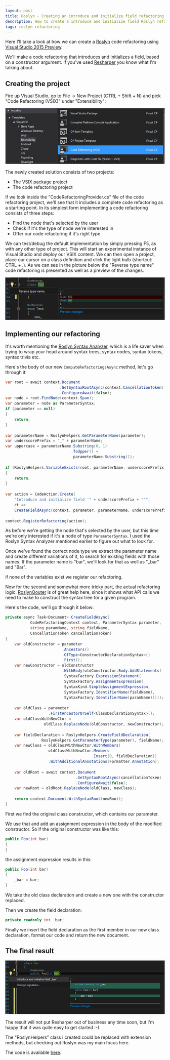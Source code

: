 ```yaml
---
layout: post
title: Roslyn - Creating an introduce and initialize field refactoring
description: How to create a introduce and initialize field Roslyn refactoring.
tags: roslyn refactoring
---
```

Here I'll take a look at how we can create a [Roslyn](https://roslyn.codeplex.com/) code refactoring using [Visual Studio 2015 Preview](http://www.visualstudio.com/en-us/news/vs2015-preview-vs.aspx).

We'll make a code refactoring that introduces and initializes a field, based on a constructor argument. If you've used [Resharper](https://www.jetbrains.com/resharper/) you know what I'm talking about.

## Creating the project ##

Fire up Visual Studio, go to File -> New Project (CTRL + Shift + N) and pick "Code Refactoring (VSIX)" under "Extensibility":

![File, new project](/assets/roslyn-refactoring-new-proj.PNG)

The newly created solution consists of two projects: 

- The VSIX package project
- The code refactoring project
 
If we look inside the "CodeRefactoringProvider.cs" file of the code refactoring project, we'll see that it includes a complete code refactoring as a starting point. In its simplest form implementing a code refactoring consists of three steps:

- Find the node that's selected by the user
- Check if it's the type of node we're interested in
- Offer our code refactoring if it's right type

We can test/debug the default implementation by simply pressing F5, as with any other type of project. This will start an experimental instance of Visual Studio and deploy our VSIX content. We can then open a project, place our cursor on a class definition and click the light bulb (shortcut: CTRL + .). As we can see in the picture below the "Reverse type name" code refactoring is presented as well as a preview of the changes.

![Code refactoring popup](/assets/roslyn-refactoring-default-popup.PNG)

## Implementing our refactoring ##

It's worth mentioning the [Roslyn Syntax Analyzer](https://roslyn.codeplex.com/wikipage?title=Syntax%20Visualizer&referringTitle=Home), which is a life saver when trying to wrap your head around syntax trees, syntax nodes, syntax tokens, syntax trivia etc.

Here's the body of our new `ComputeRefactoringsAsync` method, let's go through it:

```csharp
var root = await context.Document
                        .GetSyntaxRootAsync(context.CancellationToken)
                        .ConfigureAwait(false);
var node = root.FindNode(context.Span);
var parameter = node as ParameterSyntax;
if (parameter == null)
{
    return;
}

var parameterName = RoslynHelpers.GetParameterName(parameter);
var underscorePrefix = "_" + parameterName;
var uppercase = parameterName.Substring(0, 1)
                             .ToUpper() + 
							  parameterName.Substring(1);

if (RoslynHelpers.VariableExists(root, parameterName, underscorePrefix, uppercase))
{
    return;
}

var action = CodeAction.Create(
    "Introduce and initialize field '" + underscorePrefix + "'",
    ct => 
    CreateFieldAsync(context, parameter, parameterName, underscorePrefix, ct));

context.RegisterRefactoring(action);

```

As before we're getting the node that's selected by the user, but this time we're only interested if it's a node of type `ParameterSyntax`. I used the Roslyn Syntax Analyzer mentioned earlier to figure out what to look for.

Once we've found the correct node type we extract the parameter name and create different variations of it, to search for existing fields with those names. If the parameter name is "bar", we'll look for that as well as "_bar" and "Bar". 

if none of the variables exist we register our refactoring.

Now for the second and somewhat more tricky part, the actual refactoring logic. [RoslynQouter](https://github.com/KirillOsenkov/RoslynQuoter) is of great help here, since it shows what API calls we need to make to construct the syntax tree for a given program.

Here's the code, we'll go through it below:

```csharp
private async Task<Document> CreateFieldAsync(
           CodeRefactoringContext context, ParameterSyntax parameter,
           string paramName, string fieldName, 
           CancellationToken cancellationToken)
{
    var oldConstructor = parameter
                         .Ancestors()
                         .OfType<ConstructorDeclarationSyntax>()
                         .First();
    var newConstructor = oldConstructor
                         .WithBody(oldConstructor.Body.AddStatements(
                          SyntaxFactory.ExpressionStatement(
                          SyntaxFactory.AssignmentExpression(
                          SyntaxKind.SimpleAssignmentExpression,
                          SyntaxFactory.IdentifierName(fieldName),
                          SyntaxFactory.IdentifierName(paramName)))));

    var oldClass = parameter
                   .FirstAncestorOrSelf<ClassDeclarationSyntax>();
    var oldClassWithNewCtor = 
                 oldClass.ReplaceNode(oldConstructor, newConstructor);

    var fieldDeclaration = RoslynHelpers.CreateFieldDeclaration(
                RoslynHelpers.GetParameterType(parameter), fieldName);
    var newClass = oldClassWithNewCtor.WithMembers(
                   oldClassWithNewCtor.Members
                                      .Insert(0, fieldDeclaration))
                   .WithAdditionalAnnotations(Formatter.Annotation);

    var oldRoot = await context.Document
                               .GetSyntaxRootAsync(cancellationToken)
                               .ConfigureAwait(false);
    var newRoot = oldRoot.ReplaceNode(oldClass, newClass);

    return context.Document.WithSyntaxRoot(newRoot);
}
```

First we find the original class constructor, which contains our parameter.

We use that and add an assignment expression in the body of the modified constructor. So if the original constructor was like this:

```csharp
public Foo(int bar)
{
}
```

the assignment expression results in this:

```csharp
public Foo(int bar)
{
	_bar = bar;
}
```

We take the old class declaration and create a new one with the constructor replaced.

Then we create the field declaration:

```csharp
private readonly int _bar;
```

Finally we insert the field declaration as the first member in our new class declaration, format our code and return the new document.

## The final result ##

![Code refactoring popup](/assets/roslyn-refactoring-new-popup.PNG)

The result will not put Resharper out of business any time soon, but I'm happy that it was quite easy to get started :-)

The "RoslynHelpers" class i created could be replaced with extension methods, but checking out Roslyn was my main focus here.

The code is available [here](https://github.com/trydis/roslyn-introduce-and-init-field).